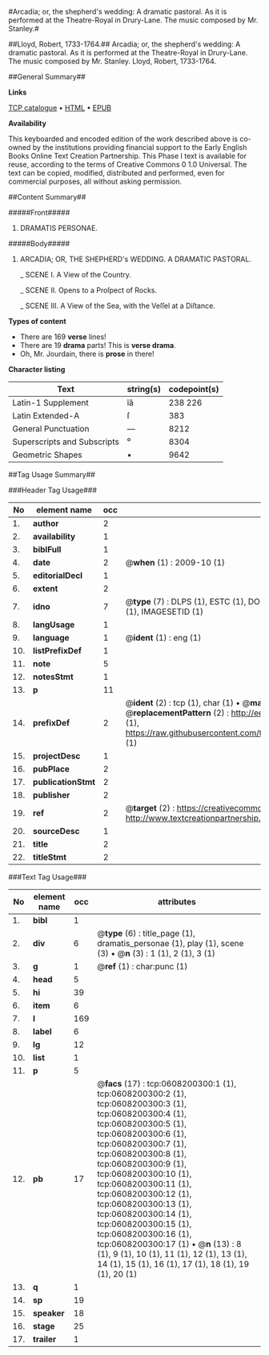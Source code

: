 #Arcadia; or, the shepherd's wedding: A dramatic pastoral. As it is performed at the Theatre-Royal in Drury-Lane. The music composed by Mr. Stanley.#

##Lloyd, Robert, 1733-1764.##
Arcadia; or, the shepherd's wedding: A dramatic pastoral. As it is performed at the Theatre-Royal in Drury-Lane. The music composed by Mr. Stanley.
Lloyd, Robert, 1733-1764.

##General Summary##

**Links**

[TCP catalogue](http://www.ota.ox.ac.uk/tcp/)  • 
[HTML](http://tei.it.ox.ac.uk/tcp/Texts-HTML/free/004/004796401.html)  • 
[EPUB](http://tei.it.ox.ac.uk/tcp/Texts-EPUB/free/004/004796401.epub)

**Availability**

This keyboarded and encoded edition of the
	       work described above is co-owned by the institutions
	       providing financial support to the Early English Books
	       Online Text Creation Partnership. This Phase I text is
	       available for reuse, according to the terms of Creative
	       Commons 0 1.0 Universal. The text can be copied,
	       modified, distributed and performed, even for
	       commercial purposes, all without asking permission.


##Content Summary##

#####Front#####

1. DRAMATIS PERSONAE.

#####Body#####

1. ARCADIA; OR, THE SHEPHERD's WEDDING. A DRAMATIC PASTORAL.

    _ SCENE I. A View of the Country.

    _ SCENE II. Opens to a Proſpect of Rocks.

    _ SCENE III. A View of the Sea, with the Veſſel at a Diſtance.

**Types of content**

  * There are 169 **verse** lines!
  * There are 19 **drama** parts! This is **verse drama**.
  * Oh, Mr. Jourdain, there is **prose** in there!

**Character listing**


|Text|string(s)|codepoint(s)|
|---|---|---|
|Latin-1 Supplement|îâ|238 226|
|Latin Extended-A|ſ|383|
|General Punctuation|—|8212|
|Superscripts             and Subscripts|⁰|8304|
|Geometric Shapes|▪|9642|

##Tag Usage Summary##

###Header Tag Usage###

|No|element name|occ|attributes|
|---|---|---|---|
|1.|__author__|2||
|2.|__availability__|1||
|3.|__biblFull__|1||
|4.|__date__|2| @__when__ (1) : 2009-10 (1)|
|5.|__editorialDecl__|1||
|6.|__extent__|2||
|7.|__idno__|7| @__type__ (7) : DLPS (1), ESTC (1), DOCNO (1), TCP (1), GALEDOCNO (1), CONTENTSET (1), IMAGESETID (1)|
|8.|__langUsage__|1||
|9.|__language__|1| @__ident__ (1) : eng (1)|
|10.|__listPrefixDef__|1||
|11.|__note__|5||
|12.|__notesStmt__|1||
|13.|__p__|11||
|14.|__prefixDef__|2| @__ident__ (2) : tcp (1), char (1)  •  @__matchPattern__ (2) : ([0-9\-]+):([0-9IVX]+) (1), (.+) (1)  •  @__replacementPattern__ (2) : http://eebo.chadwyck.com/downloadtiff?vid=$1&page=$2 (1), https://raw.githubusercontent.com/textcreationpartnership/Texts/master/tcpchars.xml#$1 (1)|
|15.|__projectDesc__|1||
|16.|__pubPlace__|2||
|17.|__publicationStmt__|2||
|18.|__publisher__|2||
|19.|__ref__|2| @__target__ (2) : https://creativecommons.org/publicdomain/zero/1.0/ (1), http://www.textcreationpartnership.org/docs/. (1)|
|20.|__sourceDesc__|1||
|21.|__title__|2||
|22.|__titleStmt__|2||


###Text Tag Usage###

|No|element name|occ|attributes|
|---|---|---|---|
|1.|__bibl__|1||
|2.|__div__|6| @__type__ (6) : title_page (1), dramatis_personae (1), play (1), scene (3)  •  @__n__ (3) : 1 (1), 2 (1), 3 (1)|
|3.|__g__|1| @__ref__ (1) : char:punc (1)|
|4.|__head__|5||
|5.|__hi__|39||
|6.|__item__|6||
|7.|__l__|169||
|8.|__label__|6||
|9.|__lg__|12||
|10.|__list__|1||
|11.|__p__|5||
|12.|__pb__|17| @__facs__ (17) : tcp:0608200300:1 (1), tcp:0608200300:2 (1), tcp:0608200300:3 (1), tcp:0608200300:4 (1), tcp:0608200300:5 (1), tcp:0608200300:6 (1), tcp:0608200300:7 (1), tcp:0608200300:8 (1), tcp:0608200300:9 (1), tcp:0608200300:10 (1), tcp:0608200300:11 (1), tcp:0608200300:12 (1), tcp:0608200300:13 (1), tcp:0608200300:14 (1), tcp:0608200300:15 (1), tcp:0608200300:16 (1), tcp:0608200300:17 (1)  •  @__n__ (13) : 8 (1), 9 (1), 10 (1), 11 (1), 12 (1), 13 (1), 14 (1), 15 (1), 16 (1), 17 (1), 18 (1), 19 (1), 20 (1)|
|13.|__q__|1||
|14.|__sp__|19||
|15.|__speaker__|18||
|16.|__stage__|25||
|17.|__trailer__|1||
